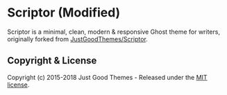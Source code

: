 # Scriptor (Modified)

Scriptor is a minimal, clean, modern & responsive Ghost theme for writers, originally forked from [JustGoodThemes/Scriptor](https://github.com/JustGoodThemes/Scriptor).

## Copyright & License

Copyright (c) 2015-2018 Just Good Themes - Released under the [MIT license](LICENSE).